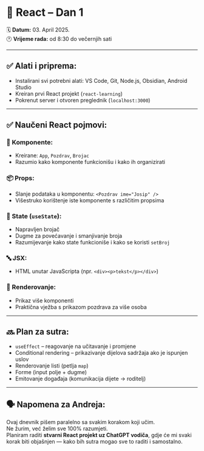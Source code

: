 # 📘 React – Dan 1

🗓️ **Datum:** 03. April 2025.  
🕐 **Vrijeme rada:** od 8:30 do večernjih sati

---

## ✅ Alati i priprema:
- Instalirani svi potrebni alati: VS Code, Git, Node.js, Obsidian, Android Studio
- Kreiran prvi React projekt (`react-learning`)
- Pokrenut server i otvoren preglednik (`localhost:3000`)

---

## ✅ Naučeni React pojmovi:

### 🧱 Komponente:
- Kreirane: `App`, `Pozdrav`, `Brojac`
- Razumio kako komponente funkcionišu i kako ih organizirati

### 📦 Props:
- Slanje podataka u komponentu: `<Pozdrav ime="Josip" />`
- Višestruko korištenje iste komponente s različitim propsima

### 🧠 State (`useState`):
- Napravljen brojač
- Dugme za povećavanje i smanjivanje broja
- Razumijevanje kako state funkcioniše i kako se koristi `setBroj`

### 🔤 JSX:
- HTML unutar JavaScripta (npr. `<div><p>tekst</p></div>`)

### 🔁 Renderovanje:
- Prikaz više komponenti
- Praktična vježba s prikazom pozdrava za više osoba

---

## 🔜 Plan za sutra:

- `useEffect` – reagovanje na učitavanje i promjene
- Conditional rendering – prikazivanje dijelova sadržaja ako je ispunjen uslov
- Renderovanje listi (petlja `map`)
- Forme (input polje + dugme)
- Emitovanje događaja (komunikacija dijete → roditelj)

---

## 🗣️ Napomena za Andreja:
Ovaj dnevnik pišem paralelno sa svakim korakom koji učim.  
Ne žurim, već želim sve 100% razumjeti.  
Planiram raditi **stvarni React projekt uz ChatGPT vodiča**, gdje će mi svaki korak biti objašnjen — kako bih sutra mogao sve to raditi i samostalno.

